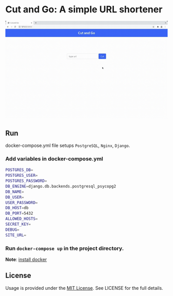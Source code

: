 
# Cut and Go: A simple URL shortener

![Demo](https://raw.githubusercontent.com/gelerum/cut_and_go/master/assets/demo.gif)
## Run

docker-compose.yml file setups `PostgreSQL`, `Nginx`, `Django`.
### Add variables in docker-compose.yml
```bash
POSTGRES_DB=
POSTGRES_USER=
POSTGRES_PASSWORD=
DB_ENGINE=django.db.backends.postgresql_psycopg2
DB_NAME=
DB_USER=
USER_PASSWORD=
DB_HOST=db
DB_PORT=5432
ALLOWED_HOSTS=
SECRET_KEY=
DEBUG=
SITE_URL=
```

### Run `docker-compose up` in the project directory.

**Note**: [install docker](https://docs.docker.com/engine/install/)

## License

Usage is provided under the [MIT License](opensource.org/licenses/mit-license.php). See LICENSE for the full details.

